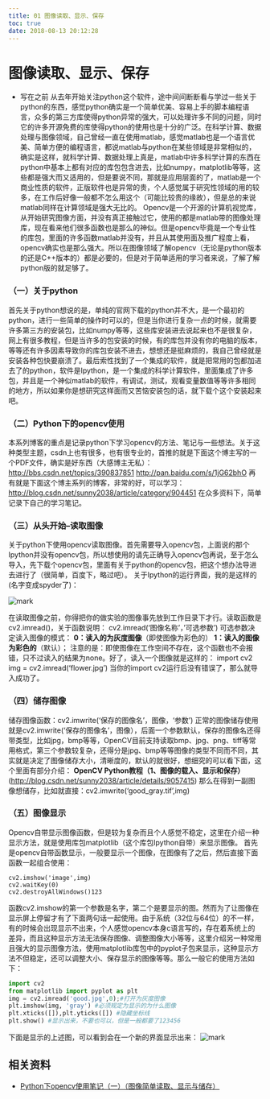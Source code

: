 ```yaml
---
title: 01 图像读取、显示、保存
toc: true
date: 2018-08-13 20:12:28
---
```


# 图像读取、显示、保存



- 写在之前
  从去年开始关注python这个软件，途中间间断断看与学过一些关于python的东西，感觉python确实是一个简单优美、容易上手的脚本编程语言，众多的第三方库使得python异常的强大，可以处理许多不同的问题，同时它的许多开源免费的库使得python的使用也是十分的广泛。在科学计算、数据处理与图像领域，自己曾经一直在使用matlab，感觉matlab也是一个语言优美、简单方便的编程语言，都说matlab与python在某些领域是非常相似的，确实是这样，就科学计算、数据处理上真是，matlab中许多科学计算的东西在python中基本上都有对应的库包包含进去，比如numpy，matplotlib等等，这些都是强大而又适用的，但是要说不同，那就是应用层面的了，matlab是一个商业性质的软件，正版软件也是异常的贵，个人感觉属于研究性领域的用的较多，在工作后好像一般都不怎么用这个（可能比较贵的缘故），但是总的来说matlab同样在计算领域是强大无比的。
  Opencv是一个开源的计算机视觉库，从开始研究图像方面，并没有真正接触过它，使用的都是matlab带的图像处理库，现在看来他们很多函数也是那么的神似。但是opencv毕竟是一个专业性的库包，里面的许多函数matlab并没有，并且从其使用面及推广程度上看，opencv确实也是那么强大。所以在图像领域了解opencv（无论是python版本的还是C++版本的）都是必要的，但是对于简单适用的学习者来说，了解了解python版的就足够了。

### （一）关于python

首先关于python想说的是，单纯的官网下载的python并不大，是一个最初的python，进行一些简单的操作时可以的，但是当你进行复杂一点的时候，就需要许多第三方的安装包，比如numpy等等，这些库安装进去说起来也不是很复杂，网上有很多教程，但是当许多的包安装的时候，有的库包并没有你的电脑的版本，等等还有许多因素导致你的库包安装不进去，想想还是挺麻烦的，我自己曾经就是安装各种包快要崩溃了。最后索性找到了一个集成的软件，就是把常用的包都加进去了的python，软件是Ipython，是一个集成的科学计算软件，里面集成了许多包，并且是一个神似matlab的软件，有调试，测试，观看变量数值等等许多相同的地方，所以如果你是想研究这样面而又苦恼安装包的话，就下载个这个安装起来吧。

### （二）Python下的opencv使用

本系列博客的重点是记录python下学习opencv的方法、笔记与一些想法。关于这种类型主题，csdn上也有很多，也有很专业的，首推的就是下面这个博主写的一个PDF文件，确实是好东西（大感博主无私）：
<http://bbs.csdn.net/topics/390837851>
<http://pan.baidu.com/s/1jG62bhO>
再有就是下面这个博主系列的博客，非常的好，可以学习：
<http://blog.csdn.net/sunny2038/article/category/904451>
在众多资料下，简单记录下自己的学习笔记。

### （三）从头开始–读取图像

关于python下使用opencv读取图像。首先需要导入opencv包，上面说的那个Ipython并没有opencv包，所以想使用的请先正确导入opencv包再说，至于怎么导入，先下载个opencv包，里面有关于python的opencv包，把这个想办法导进去进行了（很简单，百度下，略过吧）。
关于Ipython的运行界面，我的是这样的(名字变成spyder了)：

![mark](http://pacdb2bfr.bkt.clouddn.com/blog/image/180812/fCcd2allDg.png?imageslim)

在读取图像之前，你得把你的做实验的图像事先放到工作目录下才行。读取函数是cv2.imread()，关于函数说明：
cv2.imread(‘图像名称’，’可选参数’)
可选参数决定读入图像的模式：
**0：读入的为灰度图像**（即使图像为彩色的）
**1：读入的图像为彩色的**（默认）；
注意的是：即使图像在工作空间不存在，这个函数也不会报错，只不过读入的结果为none。好了，读入一个图像就是这样的：
import cv2
img = cv2.imread(‘flower.jpg’)
当你的import cv2运行后没有错误了，那么就导入成功了。

### （四）储存图像

储存图像函数：cv2.imwrite(‘保存的图像名’，图像，‘参数’)
正常的图像储存使用就是cv2.imwrite(‘保存的图像名’，图像），后面一个参数默认，保存的图像名还得带类型，比如jpg，bmp等等，OpenCV目前支持读取bmp、jpg、png、tiff等常用格式，第三个参数较复杂，还得分是jpg、bmp等等图像的类型不同而不同，其实就是决定了图像储存大小，清晰度的，默认的就很好，想细究的可以看下面，这个里面有部分介绍：
**OpenCV Python教程（1、图像的载入、显示和保存）**(http://blog.csdn.net/sunny2038/article/details/9057415)
那么在得到一副图像想储存，比如就直接：cv2.imwrite(‘good_gray.tif’,img)

### （五）图像显示

Opencv自带显示图像函数，但是较为复杂而且个人感觉不稳定，这里在介绍一种显示方法，就是使用库包matplotlib（这个库包Ipython自带）来显示图像。
首先是opencv自带函数显示，一般要显示一个图像，在图像有了之后，然后直接下面函数一起组合使用：

```
cv2.imshow('image',img)
cv2.waitKey(0)
cv2.destroyAllWindows()123
```

函数cv2.imshow的第一个参数是名字，第二个是要显示的图。然而为了让图像在显示屏上停留才有了下面两句话一起使用。由于系统（32位与64位）的不一样，有的时候会出现显示不出来，个人感觉opencv本身c语言写的，存在着系统上的差异，而且这种显示方法无法保存图像、调整图像大小等等，这里介绍另一种常用且强大的显示图像方法，使用matplotlib库包中的pyplot子包来显示，这种显示方法不但稳定，还可以调整大小、保存显示的图像等等。那么一般它的使用方法如下：

```python
import cv2
from matplotlib import pyplot as plt
img = cv2.imread('good.jpg',0);#打开为灰度图像
plt.imshow(img, 'gray') #必须规定为显示的为什么图像
plt.xticks([]),plt.yticks([]) #隐藏坐标线
plt.show() #显示出来，不要也可以，但是一般都要了123456
```

下面是显示的上述图，可以看到会在一个新的界面显示出来：
![mark](http://pacdb2bfr.bkt.clouddn.com/blog/image/180812/K76G8blHLH.png?imageslim)




## 相关资料

- [Python下opencv使用笔记（一）（图像简单读取、显示与储存）](https://blog.csdn.net/on2way/article/details/46789931)
